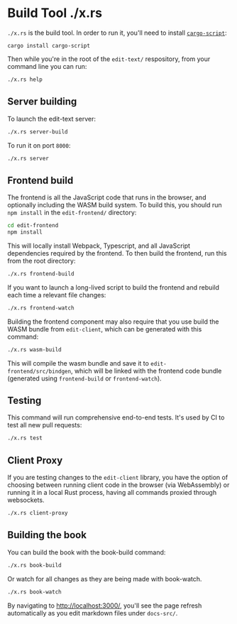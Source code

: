 # Build Tool ./x.rs

`./x.rs` is the build tool. In order to run it, you'll need to install [`cargo-script`](https://github.com/DanielKeep/cargo-script):

```
cargo install cargo-script
```

Then while you're in the root of the `edit-text/` respository, from your command line you can run:

```sh
./x.rs help
```

## Server building

To launch the edit-text server:

```sh
./x.rs server-build
```

To run it on port `8000`:

```sh
./x.rs server
```

## Frontend build

The frontend is all the JavaScript code that runs in the browser, and optionally including the WASM build system. To build this, you should run `npm install` in the `edit-frontend/` directory:

```sh
cd edit-frontend
npm install
```

This will locally install Webpack, Typescript, and all JavaScript dependencies required by the frontend. To then build the frontend, run this from the root directory:

```sh
./x.rs frontend-build
```

If you want to launch a long-lived script to build the frontend and rebuild each time a relevant file changes:

```sh
./x.rs frontend-watch
```

Building the frontend component may also require that you use build the WASM bundle from `edit-client`, which can be generated with this command:

```sh
./x.rs wasm-build
```

This will compile the wasm bundle and save it to `edit-frontend/src/bindgen`, which will be linked with the frontend code bundle (generated using `frontend-build` or `frontend-watch`).

## Testing

This command will run comprehensive end-to-end tests. It's used by CI to test all new pull requests:

```sh
./x.rs test
```

## Client Proxy

If you are testing changes to the `edit-client` library, you have the option of choosing between running client code in the browser (via WebAssembly) or running it in a local Rust process, having all commands proxied through websockets.

```sh
./x.rs client-proxy
```

## Building the book

You can build the book with the book-build command:

```sh
./x.rs book-build
```

Or watch for all changes as they are being made with book-watch.

```sh
./x.rs book-watch
```

By navigating to <http://localhost:3000/>, you'll see the page refresh automatically as you edit markdown files under `docs-src/`.
